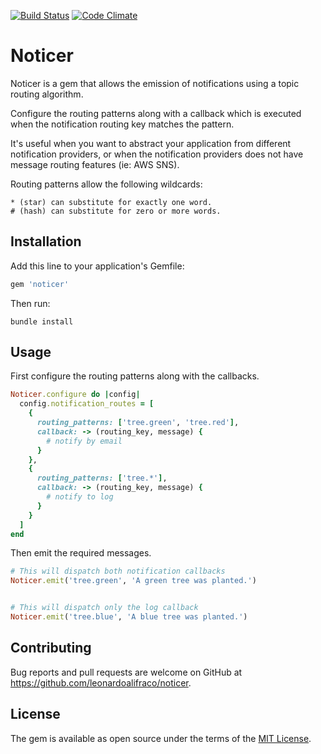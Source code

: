 [![Build Status](https://travis-ci.org/leonardoalifraco/noticer.svg?branch=master)](https://travis-ci.org/leonardoalifraco/noticer)
[![Code Climate](https://codeclimate.com/github/leonardoalifraco/noticer/badges/gpa.svg)](https://codeclimate.com/github/leonardoalifraco/noticer)

# Noticer

Noticer is a gem that allows the emission of notifications using a topic routing algorithm.

Configure the routing patterns along with a callback which is executed when the notification routing key matches the pattern.

It's useful when you want to abstract your application from different notification providers, or when the notification providers does not have message routing features (ie: AWS SNS).

Routing patterns allow the following wildcards:

```
* (star) can substitute for exactly one word.
# (hash) can substitute for zero or more words.
```

## Installation

Add this line to your application's Gemfile:

``` ruby
gem 'noticer'
```

Then run:

``` shell
bundle install
```

## Usage

First configure the routing patterns along with the callbacks.

``` ruby
Noticer.configure do |config|
  config.notification_routes = [
    {
      routing_patterns: ['tree.green', 'tree.red'],
      callback: -> (routing_key, message) {
        # notify by email
      }
    },
    {
      routing_patterns: ['tree.*'],
      callback: -> (routing_key, message) {
        # notify to log
      }
    }
  ]
end
```

Then emit the required messages.

``` ruby
# This will dispatch both notification callbacks
Noticer.emit('tree.green', 'A green tree was planted.')


# This will dispatch only the log callback
Noticer.emit('tree.blue', 'A blue tree was planted.')
```

## Contributing

Bug reports and pull requests are welcome on GitHub at https://github.com/leonardoalifraco/noticer.


## License

The gem is available as open source under the terms of the [MIT License](http://opensource.org/licenses/MIT).
